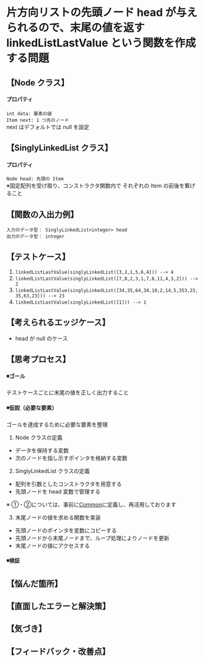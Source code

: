 # 片方向リストの先頭ノード head が与えられるので、末尾の値を返す linkedListLastValue という関数を作成する問題


## 【Node クラス】
#### プロパティ
`int data: 要素の値`   
`Item next: 1 つ先のノード`  
next はデフォルトでは null を設定  

## 【SinglyLinkedList クラス】
#### プロパティ
`Node head: 先頭の Item`  
※固定配列を受け取り、コンストラクタ関数内で それぞれの Item の前後を繋げること  

## 【関数の入出力例】
`入力のデータ型： SinglyLinkedList<integer> head`  
`出力のデータ型： integer`  


## 【テストケース】
1. `linkedListLastValue(singlyLinkedList([3,2,1,5,6,4])) --> 4`
2. `linkedListLastValue(singlyLinkedList([7,8,2,3,1,7,8,11,4,3,2])) --> 2`
3. `linkedListLastValue(singlyLinkedList([34,35,64,34,10,2,14,5,353,23,35,63,23])) --> 23`
4. `linkedListLastValue(singlyLinkedList([1])) --> 1`


## 【考えられるエッジケース】
- head が null のケース<br>


## 【思考プロセス】
#### ◾️ゴール 
テストケースごとに末尾の値を正しく出力すること  

#### ◾️仮説（必要な要素）
ゴールを達成するために必要な要素を整理  
  
1. Node クラスの定義  
- データを保持する変数  
- 次のノードを指し示すポインタを格納する変数    
  
2. SinglyLinkedList クラスの定義  
- 配列を引数としたコンストラクタを用意する  
- 先頭ノードを head 変数で管理する  
  
※ ①・②については、事前に[Common](../Common/php)に定義し、再活用しております  
  
3. 末尾ノードの値を求める関数を実装  
- 先頭ノードのポインタを変数にコピーする  
- 先頭ノードから末尾ノードまで、ループ処理によりノードを更新  
- 末尾ノードの値にアクセスする  
  
#### ◾️検証  
 


## 【悩んだ箇所】



## 【直面したエラーと解決策】



## 【気づき】



## 【フィードバック・改善点】

